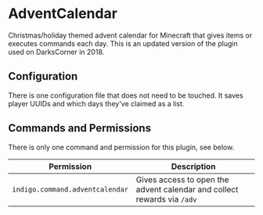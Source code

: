 # AdventCalendar
Christmas/holiday themed advent calendar for Minecraft that gives items or executes commands each day. This is an updated version of the plugin used on DarksCorner in 2018. 

## Configuration
There is one configuration file that does not need to be touched. It saves player UUIDs and which days they've claimed as a list.

## Commands and Permissions
There is only one command and permission for this plugin, see below.

Permission | Description
--- | ---
`indigo.command.adventcalendar` | Gives access to open the advent calendar and collect rewards via `/adv`
